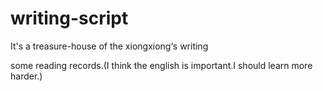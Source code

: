 # writing-script
It's a treasure-house of the xiongxiong‘s writing

some reading records.(I think the english is important.I should learn more harder.)
